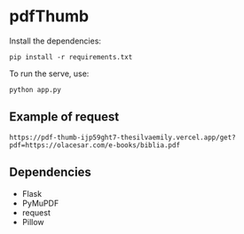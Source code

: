 # pdfThumb

Install the dependencies:

```shell
pip install -r requirements.txt
```

To run the serve, use:

```shell
python app.py
```

## Example of request

```shell
https://pdf-thumb-ijp59ght7-thesilvaemily.vercel.app/get?pdf=https://olacesar.com/e-books/biblia.pdf
```

## Dependencies

* Flask
* PyMuPDF
* request
* Pillow
